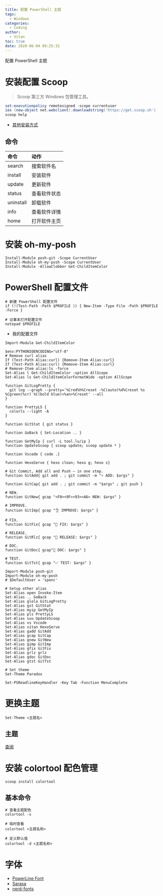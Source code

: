 ```yaml
---
title: 配置 PowerShell 主题
tags:
  - Windows
categories:
  - Coding
author:
  - Vitan
toc: true
date: 2020-06-04 09:25:32
---
```


配置 PowerShell 主题

<!--more-->

# 安装配置 Scoop 

> Scoop 第三方 Windows 包管理工具。

```powershell
set-executionpolicy remotesigned -scope currentuser
iex (new-object net.webclient).downloadstring('https://get.scoop.sh')
scoop help
```

- [其他安装方式](/posts/Scoop.html)

## 命令

|命令|	动作|
|:---|:---|
|search	|搜索软件名
|install	|安装软件
|update	|更新软件
|status	|查看软件状态
|uninstall|	卸载软件
|info	|查看软件详情
|home	|打开软件主页

# 安装 oh-my-posh
```
Install-Module posh-git -Scope CurrentUser 
Install-Module oh-my-posh -Scope CurrentUser
Install-Module -AllowClobber Get-ChildItemColor
```

# PowerShell 配置文件
```
# 新建 PowerShell 配置文件
if (!(Test-Path -Path $PROFILE )) { New-Item -Type File -Path $PROFILE -Force }

# 记事本打开配置文件
notepad $PROFILE
```

- 我的配置文件

```$PROFILE
Import-Module Get-ChildItemColor

$env:PYTHONIOENCODING="utf-8"
# Remove curl alias
If (Test-Path Alias:curl) {Remove-Item Alias:curl}
If (Test-Path Alias:curl) {Remove-Item Alias:curl}
# Remove-Item alias:ls -force
Set-Alias l Get-ChildItemColor -option AllScope
Set-Alias ls Get-ChildItemColorFormatWide -option AllScope

function GitLogPretty {
  git log --graph --pretty='%Cred%h%Creset -%C(auto)%d%Creset %s %Cgreen(%cr) %C(bold blue)<%an>%Creset' --all
}

function PrettyLS {
  colorls --light -A
}

function GitStat { git status }

function GoBack { Set-Location .. }

function GetMyIp { curl -L tool.lu/ip }
function UpdateScoop { scoop update; scoop update * }

function Vscode { code .}

function HexoServe { hexo clean; hexo g; hexo s}

# Git Commit, Add all and Push — in one step.
function GitAdd{ git add . ; git commit -m "⚡ ADD: $args" }

function GitCap{ git add . ; git commit -m "$args" ; git push }

# NEW.
function GitNew{ gcap "<F0><9F><93><A6> NEW: $args" }

# IMPROVE.
function GitImp{ gcap "👌 IMPROVE: $args" }

# FIX.
function GitFix{ gcap "🐛 FIX: $args" }

# RELEASE.
function GitRlz{ gcap "🚀 RELEASE: $args" }

# DOC.
function GitDoc{ gcap"📖 DOC: $args" }

# TEST.
function GitTst{ gcap "✅ TEST: $args" }

Import-Module posh-git
Import-Module oh-my-posh
# $DefaultUser = 'spenc'

# Setup other alias
Set-Alias open Invoke-Item
Set-Alias .. GoBack
Set-Alias glola GitLogPretty
Set-Alias gst GitStat
Set-Alias myip GetMyIp
Set-Alias pls PrettyLS
Set-Alias suu UpdateScoop
Set-Alias vs Vscode
Set-Alias vitan HexoServe
Set-Alias gadd GitAdd
Set-Alias gcap GitCap
Set-Alias gnew GitNew
Set-Alias gimp GitImp
Set-Alias gfix GitFix
Set-Alias grlz grlz
Set-Alias gdoc GitDoc
Set-Alias gtst GitTst

# Set theme
Set-Theme Paradox

Set-PSReadlineKeyHandler -Key Tab -Function MenuComplete
```

# 更换主题
```
Set-Theme <主题名>
```

## 主题

[查阅](https://github.com/JanDeDobbeleer/oh-my-posh)

# 安装 colortool 配色管理
```powershel
scoop install colortool
```

## 基本命令
```
# 查看主题配色
colortool -s

# 临时查看
colortool <主题名称>

# 定义默认值
colortool -d <主题名称>
```

# 字体
- [PowerLine Font](https://github.com/powerline/fonts)
- [Sarasa](https://github.com/be5invis/Sarasa-Gothic/releases)
- [nerd-fonts](https://github.com/ryanoasis/nerd-fonts/releases)